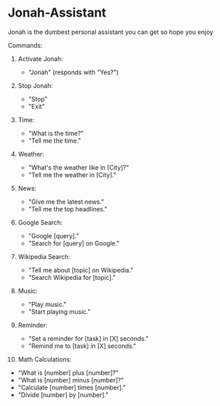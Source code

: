 # Jonah-Assistant
Jonah is the dumbest personal assistant you can get so hope you enjoy

Commands:

1. Activate Jonah:
   - "Jonah" (responds with "Yes?")

2. Stop Jonah:
   - "Stop"
   - "Exit"

3. Time:
   - "What is the time?"
   - "Tell me the time."

4. Weather:
   - "What's the weather like in [City]?"
   - "Tell me the weather in [City]."

5. News:
   - "Give me the latest news."
   - "Tell me the top headlines."

6. Google Search:
   - "Google [query]."
   - "Search for [query] on Google."

7. Wikipedia Search:
   - "Tell me about [topic] on Wikipedia."
   - "Search Wikipedia for [topic]."

8. Music:
   - "Play music."
   - "Start playing music."

9. Reminder:
   - "Set a reminder for [task] in [X] seconds."
   - "Remind me to [task] in [X] seconds."

10. Math Calculations:
   - "What is [number] plus [number]?"
   - "What is [number] minus [number]?"
   - "Calculate [number] times [number]."
   - "Divide [number] by [number]."
